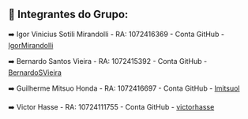 ## 🧠 Integrantes do Grupo:

➡️ Igor Vinicius Sotili Mirandolli - RA: 1072416369 - Conta GitHub - [IgorMirandolli](https://github.com/IgorMirandolli)

➡️ Bernardo Santos Vieira - RA: 1072415392 - Conta GitHub - [BernardoSVieira](https://github.com/BernardoSVieira)

➡️ Guilherme Mitsuo Honda - RA: 1072416697 - Conta GitHub - [lmitsuol](https://github.com/lmitsuol)

➡️ Victor Hasse - RA: 10724111755 - Conta GitHub - [victorhasse](https://github.com/victorhasse)

